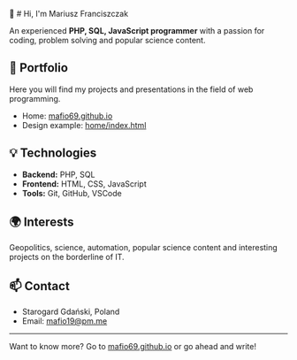 👋 # Hi, I'm Mariusz Franciszczak

An experienced **PHP, SQL, JavaScript programmer** with a passion for coding, problem solving and popular science content.

## 🚀 Portfolio

Here you will find my projects and presentations in the field of web programming.

- Home: [mafio69.github.io](https://mafio69.github.io)
- Design example: [home/index.html](./home/index.html)

## 💡 Technologies

- **Backend:** PHP, SQL
- **Frontend:** HTML, CSS, JavaScript
- **Tools:** Git, GitHub, VSCode

## 🌍 Interests

Geopolitics, science, automation, popular science content and interesting projects on the borderline of IT.

## 📫 Contact

- Starogard Gdański, Poland
- Email: mafio19@pm.me

---

Want to know more? Go to [mafio69.github.io](https://mafio69.github.io) or go ahead and write!

